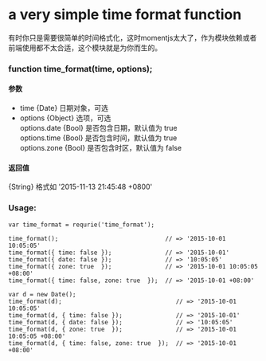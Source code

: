 
# a very simple time format function
  有时你只是需要很简单的时间格式化，这时momentjs太大了，作为模块依赖或者前端使用都不太合适，这个模块就是为你而生的。


### function time_format(time, options);

#### 参数

* time         {Date}   日期对象，可选
* options      {Object} 选项，可选<br>
  options.date {Bool}   是否包含日期，默认值为 true<br>
  options.time {Bool}   是否包含时间，默认值为 true<br>
  options.zone {Bool}   是否包含时区，默认值为 false<br>


#### 返回值 
 {String} 格式如 '2015-11-13 21:45:48 +0800'


### Usage:
```
var time_format = requrie('time_format');

time_format();                              // => '2015-10-01 10:05:05'
time_format({ time: false });               // => '2015-10-01'
time_format({ date: false });               // => '10:05:05'
time_format({ zone: true  });               // => '2015-10-01 10:05:05 +08:00'
time_format({ time: false, zone: true  });  // => '2015-10-01 +08:00'

var d = new Date();
time_format(d);                                // => '2015-10-01 10:05:05'
time_format(d, { time: false });               // => '2015-10-01'
time_format(d, { date: false });               // => '10:05:05'
time_format(d, { zone: true  });               // => '2015-10-01 10:05:05 +08:00'
time_format(d, { time: false, zone: true  });  // => '2015-10-01 +08:00'

```
